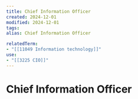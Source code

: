 ```yaml
---
title: Chief Information Officer
created: 2024-12-01
modified: 2024-12-01
tags: 
alias: Chief Information Officer

relatedTerm:
- "[[11049 Information technology]]"
use:
- "[[3225 CIO]]"
---
```

# Chief Information Officer
